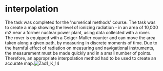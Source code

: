 # interpolation
The task was completed for the 'numerical methods' course. 
The task was to create a map showing the level of ionizing radiation - in an area of ​​10,000 m2 near a former nuclear power plant,
using data collected with a rover. The rover is equipped with a Geiger-Muller counter and can move the area taken along a given path, 
by measuring in discrete moments of time. Due to the harmful effect of radiation on measuring and navigational instruments, 
the measurement must be made quickly and in a small number of points. 
Therefore, an appropriate interpolation method had to be used to create an accurate map.![Zad1_K_14](https://user-images.githubusercontent.com/45209419/162616014-c48bed52-a641-4d85-bc46-28e6d7c06377.png)
